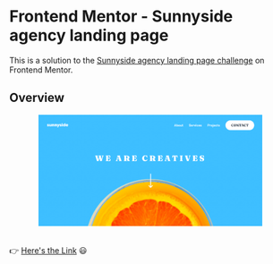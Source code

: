 # Frontend Mentor - Sunnyside agency landing page

This is a solution to the [Sunnyside agency landing page challenge](https://www.frontendmentor.io/challenges/agency-landing-page-7yVs3B6ef) on Frontend Mentor.

## Overview

<div align=center><img src="./images/solution-screenshot.png" width="400px"/></div>
</br>

:point_right: [Here's the Link](https://yahappylemon.github.io/frontend-mentor-practice/Sunnyside-agency-landing-page/index.html) :smiley:
